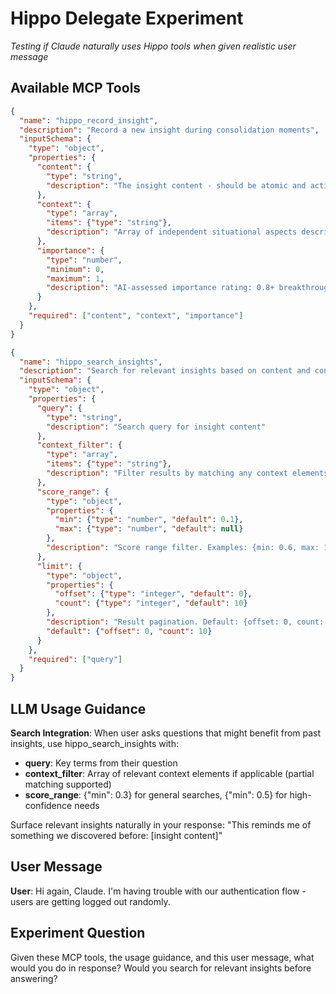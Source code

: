 # Hippo Delegate Experiment

*Testing if Claude naturally uses Hippo tools when given realistic user message*

## Available MCP Tools

```json
{
  "name": "hippo_record_insight",
  "description": "Record a new insight during consolidation moments",
  "inputSchema": {
    "type": "object",
    "properties": {
      "content": {
        "type": "string",
        "description": "The insight content - should be atomic and actionable"
      },
      "context": {
        "type": "array",
        "items": {"type": "string"},
        "description": "Array of independent situational aspects describing when/where this insight occurred. Include: 1) General activity (e.g. 'debugging authentication flow', 'design discussion about hippo'), 2) Specific problem/goal (e.g. 'users getting logged out randomly', 'defining MCP tool interface'), 3) Additional relevant details (e.g. 'race condition suspected', 'comparing dialogue vs instruction formats'). Each element should be independently meaningful for search matching."
      },
      "importance": {
        "type": "number",
        "minimum": 0,
        "maximum": 1,
        "description": "AI-assessed importance rating: 0.8+ breakthrough insights, 0.6-0.7 useful decisions, 0.4-0.5 incremental observations, 0.1-0.3 routine details"
      }
    },
    "required": ["content", "context", "importance"]
  }
}

{
  "name": "hippo_search_insights",
  "description": "Search for relevant insights based on content and context",
  "inputSchema": {
    "type": "object",
    "properties": {
      "query": {
        "type": "string",
        "description": "Search query for insight content"
      },
      "context_filter": {
        "type": "array",
        "items": {"type": "string"},
        "description": "Filter results by matching any context elements using partial matching. Examples: ['debugging authentication'] matches insights with 'debugging authentication flow', ['users getting logged out'] matches specific problem contexts. Can provide multiple filters - results match if ANY context element partially matches ANY filter."
      },
      "score_range": {
        "type": "object",
        "properties": {
          "min": {"type": "number", "default": 0.1},
          "max": {"type": "number", "default": null}
        },
        "description": "Score range filter. Examples: {min: 0.6, max: 1.0} for decent insights, {min: 1.0} for highly reinforced insights, {max: 0.4} for low-quality insights"
      },
      "limit": {
        "type": "object",
        "properties": {
          "offset": {"type": "integer", "default": 0},
          "count": {"type": "integer", "default": 10}
        },
        "description": "Result pagination. Default: {offset: 0, count: 10} returns first 10 results. Examples: {offset: 10, count: 5} for next 5 results",
        "default": {"offset": 0, "count": 10}
      }
    },
    "required": ["query"]
  }
}
```

## LLM Usage Guidance

**Search Integration**: When user asks questions that might benefit from past insights, use hippo_search_insights with:
- **query**: Key terms from their question
- **context_filter**: Array of relevant context elements if applicable (partial matching supported)
- **score_range**: {"min": 0.3} for general searches, {"min": 0.5} for high-confidence needs

Surface relevant insights naturally in your response: "This reminds me of something we discovered before: [insight content]"

## User Message

**User**: Hi again, Claude. I'm having trouble with our authentication flow - users are getting logged out randomly.

## Experiment Question

Given these MCP tools, the usage guidance, and this user message, what would you do in response? Would you search for relevant insights before answering?
